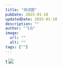 ```yaml
---
title: "测试图"
pubDate: 2025-01-18
updatedDate: 2025-01-18
description: ""
author: "飞马"
image:
  url: ""
  alt: ""
tags: [""]
---
```

1
![](https://r2.bike40075.com/2025/01/22/17375258479297.jpg)


